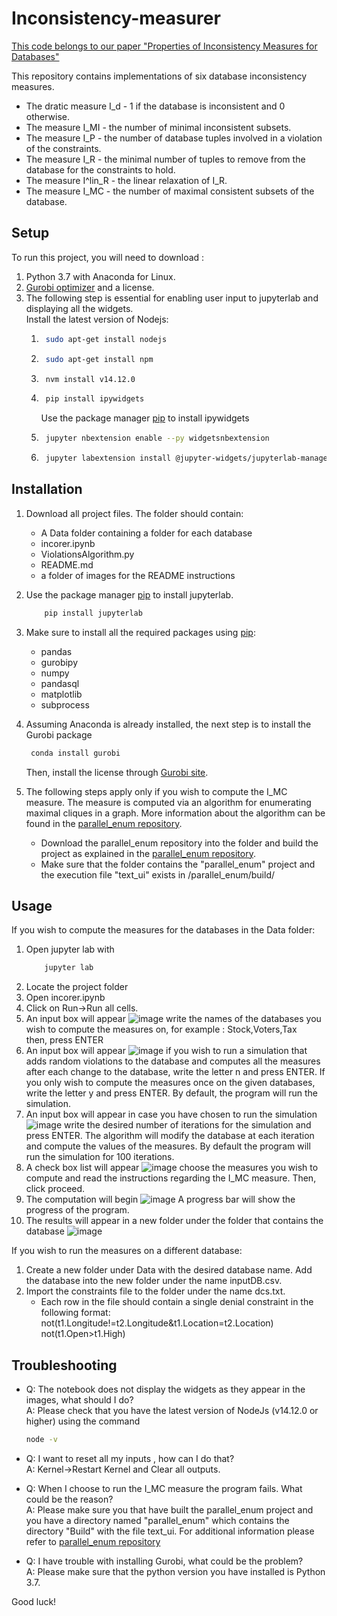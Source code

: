 # Inconsistency-measurer

[This code belongs to our paper "Properties of Inconsistency Measures for Databases"](https://arxiv.org/abs/1904.06492)

This repository contains implementations of six database inconsistency measures.
* The dratic measure I_d - 1 if the database is inconsistent and 0 otherwise.
* The measure I_MI - the number of minimal inconsistent subsets.
* The measure I_P - the number of database tuples involved in a violation of the constraints.
* The measure I_R - the minimal number of tuples to remove from the database for the constraints to hold.
* The measure I^lin_R - the linear relaxation of I_R.
* The measure I_MC - the number of maximal consistent subsets of the database.

## Setup
To run this project, you will need to download :
1. Python 3.7 with Anaconda for Linux.
2. [Gurobi optimizer](https://www.gurobi.com/gurobi-and-anaconda-for-linux/) and a license.
3. The following step is essential for enabling user input to jupyterlab and displaying all the widgets.\
Install the latest version of Nodejs:
    1. ```bash
        sudo apt-get install nodejs
        ```
    2. ```bash
        sudo apt-get install npm
        ```
    3. ```bash
        nvm install v14.12.0
        ```
    4. ```bash
        pip install ipywidgets
        ```
        Use the package manager [pip](https://pip.pypa.io/en/stable/) to install ipywidgets
        
    5. ```bash
        jupyter nbextension enable --py widgetsnbextension
        ```
    6. ```bash
        jupyter labextension install @jupyter-widgets/jupyterlab-manager
        ```

## Installation
1. Download all project files. The folder should contain:
    * A Data folder containing a folder for each database
    * incorer.ipynb
    * ViolationsAlgorithm.py
    * README.md
    * a folder of images for the README instructions

2. Use the package manager [pip](https://pip.pypa.io/en/stable/) to install jupyterlab.
    ```bash
        pip install jupyterlab
    ```

3. Make sure to install all the required packages using [pip](https://pip.pypa.io/en/stable/):
    * pandas
    * gurobipy
    * numpy
    * pandasql
    * matplotlib
    * subprocess

4. Assuming Anaconda is already installed, the next step is to install the Gurobi package

    ```bash
     conda install gurobi
    ```
    Then, install the license through [Gurobi site](https://www.gurobi.com/documentation/9.0/quickstart_linux/retrieving_and_setting_up_.html#section:RetrieveLicense).
    
5. The following steps apply only if you wish to compute the I_MC measure. The measure is computed via an algorithm for enumerating maximal cliques in a graph. More information about the algorithm can be found in the [parallel_enum repository](https://github.com/veluca93/parallel_enum).
    * Download the parallel_enum repository into the folder and build the project as explained in the [parallel_enum repository](https://github.com/veluca93/parallel_enum).  
    * Make sure that the folder contains the "parallel_enum" project and the execution file "text_ui" exists in /parallel_enum/build/

## Usage
If you wish to compute the measures for the databases in the Data folder:
1. Open jupyter lab with
    ```bash
        jupyter lab
    ```
2. Locate the project folder
3. Open incorer.ipynb
4. Click on Run->Run all cells.
5. An input box will appear ![image](inst_photos/databases.JPG)
write the names of the databases you wish to compute the measures on, for example : Stock,Voters,Tax\
then, press ENTER
6. An input box will appear ![image](inst_photos/vio.JPG)
if you wish to run a simulation that adds random violations to the database and computes all the measures after each change to the database, write the letter n and press ENTER. If you only wish to compute the measures once on the given databases, write the letter y and press ENTER.
By default, the program will run the simulation.
7. An input box will appear in case you have chosen to run the simulation ![image](inst_photos/iter.JPG)
write the desired number of iterations for the simulation and press ENTER.
The algorithm will modify the database at each iteration and compute the values of the measures. By default the program will run the simulation for 100 iterations.
8. A check box list will appear ![image](inst_photos/meas.JPG)
choose the measures you wish to compute and read the instructions regarding the I_MC measure.
Then, click proceed.
9. The computation will begin ![image](inst_photos/run.JPG)
A progress bar will show the progress of the program.
10. The results will appear in a new folder under the folder that contains the database ![image](inst_photos/finish.JPG)

If you wish to run the measures on a different database:
1. Create a new folder under Data with the desired database name.
Add the database into the new folder under the name inputDB.csv.
2. Import the constraints file to the folder under the name dcs.txt.
   * Each row in the file should contain a single denial constraint in the following format:
   not(t1.Longitude!=t2.Longitude&t1.Location=t2.Location)\
   not(t1.Open>t1.High)  

## Troubleshooting
* Q: The notebook does not display the widgets as they appear in the images, what should I do?\
  A: Please check that you have the latest version of NodeJs (v14.12.0 or higher)
  using the command
  ```bash
  node -v
  ```
* Q: I want to reset all my inputs , how can I do that?\
  A: Kernel->Restart Kernel and Clear all outputs.

* Q: When I choose to run the I_MC measure the program fails. What could be the reason?\
  A: Please make sure you that have built the parallel_enum project and you have a directory
  named "parallel_enum" which contains the directory "Build" with the file text_ui.
  For additional information please refer to [parallel_enum repository](https://github.com/veluca93/parallel_enum)

* Q: I have trouble with installing Gurobi, what could be the problem?\
  A: Please make sure that the python version you have installed is Python 3.7.


Good luck!
